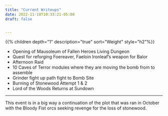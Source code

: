 ```yaml
---
title: "Current Writeups"
date: 2022-11-10T10:33:21-05:00
draft: false


---
```


{{% children depth="1" description="true"  sort="Weight" style="h2"%}}

- Opening of Mausoleum of Fallen Heroes Living Dungeon
- Quest for reforging Foereaver, Faeloin Ironleaf’s weapon for Balor 
- Afternoon Raid
- 10 Caves of Terror modules where they are moving the bomb from to assemble
- Grinder fight up path fight to Bomb Site
- Burning of Stonewood Attempt 1 & 2
- Lord of the Woods Returns at Sundown

---

This event is in a big way a continuation of the plot that was ran in October with the Bloody Fist orcs seeking revenge for the loss of stonewood. 
